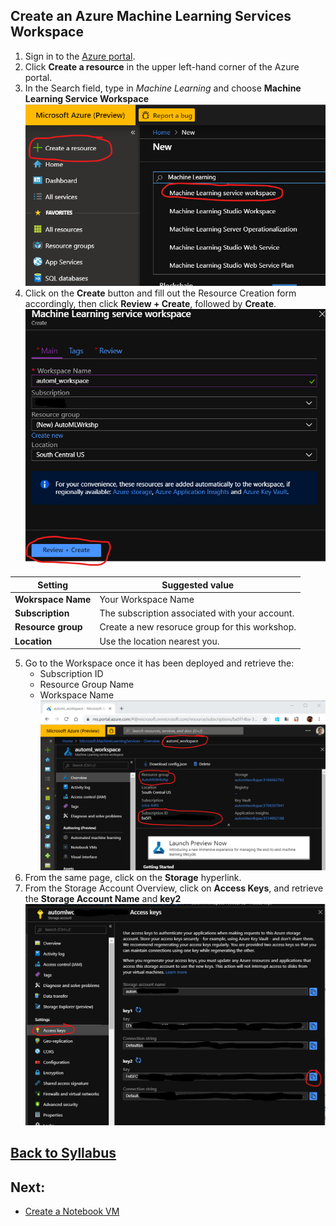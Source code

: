 
## Create an Azure Machine Learning Services Workspace
1. Sign in to the [Azure portal](https://portal.azure.com/).
1. Click **Create a resource** in the upper left-hand corner of the Azure portal.
1. In the Search field, type in *Machine Learning* and choose **Machine Learning Service Workspace**
![Create Machine Learning Workspace](media/1.png)
1. Click on the **Create** button and fill out the Resource Creation form accordingly, then click **Review + Create**, followed by **Create**.  
![Create Machine Learning Workspace](media/2.png)

| Setting | Suggested value   |
|------|------|
|**Wokrspace Name**  | Your Workspace Name|
|**Subscription**  | The subscription associated with your account.|
|**Resource group**  | Create a new resoruce group for this workshop.|
|**Location**  | Use the location nearest you.|

5. Go to the Workspace once it has been deployed and retrieve the:  
    - Subscription ID
    - Resource Group Name
    - Workspace Name  
![Retrieve workspace settings](media/3.png)
1. From the same page, click on the **Storage** hyperlink.  
1. From the Storage Account Overview, click on **Access Keys**, and retrieve the **Storage Account Name** and **key2**  
![Retrieve workspace settings](media/4.png)

## [Back to Syllabus](readme.md)
## Next: 
- [Create a Notebook VM](create-a-notebook-vm.md)
